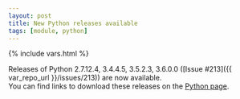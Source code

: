 ```yaml
---
layout: post
title: New Python releases available
tags: [module, python]
---
```

{% include vars.html %}

Releases of Python 2.7.12.4, 3.4.4.5, 3.5.2.3, 3.6.0.0 ([Issue #213]({{ var_repo_url }}/issues/213)) are now available.<br />
You can find links to download these releases on the [Python page](/modules/python).